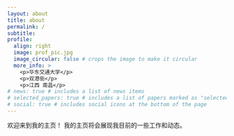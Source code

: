 ```yaml
---
layout: about
title: about
permalink: /
subtitle: 
profile:
  align: right
  image: prof_pic.jpg
  image_circular: false # crops the image to make it circular
  more_info: >
    <p>华东交通大学</p>
    <p>双港街</p>
    <p>江西 南昌</p>
# news: true # includes a list of news items
# selected_papers: true # includes a list of papers marked as "selected={true}"
# social: true # includes social icons at the bottom of the page
---
```

欢迎来到我的主页！
我的主页将会展现我目前的一些工作和动态。
